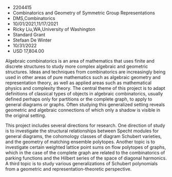 
* 2204415
* Combinatorics and Geometry of Symmetric Group Representations
* DMS,Combinatorics
* 10/01/2021,11/17/2021
* Ricky Liu,WA,University of Washington
* Standard Grant
* Stefaan De Winter
* 10/31/2022
* USD 17,804.00

Algebraic combinatorics is an area of mathematics that uses finite and discrete
structures to study more complex algebraic and geometric structures. Ideas and
techniques from combinatorics are increasingly being used in other areas of pure
mathematics such as algebraic geometry and representation theory, as well as
applied areas such as mathematical physics and complexity theory. The central
theme of this project is to adapt definitions of classical types of objects in
algebraic combinatorics, usually defined perhaps only for partitions or the
complete graph, to apply to general diagrams or graphs. Often studying this
generalized setting reveals geometric and algebraic connections of which only a
shadow is visible in the original setting.

This project includes several directions for research. One direction of study is
to investigate the structural relationships between Specht modules for general
diagrams, the cohomology classes of diagram Schubert varieties, and the geometry
of matching ensemble polytopes. Another topic is to investigate certain weighted
lattice point sums on flow polytopes of graphs, which in the case of the
complete graph are related to the combinatorics of parking functions and the
Hilbert series of the space of diagonal harmonics. A third topic is to study
various generalizations of Schubert polynomials from a geometric and
representation-theoretic perspective.
